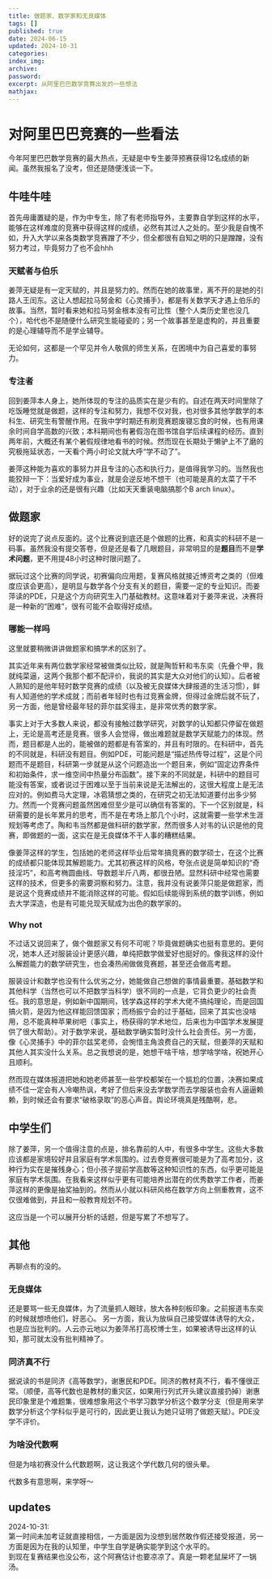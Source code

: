 ```yaml
---
title: 做题家、数学家和无良媒体
tags: []
published: true
date: 2024-06-15
updated: 2024-10-31
categories:
index_img:
archive:
password:
excerpt: 从阿里巴巴数学竞赛出发的一些想法
mathjax:
---
```

# 对阿里巴巴竞赛的一些看法
今年阿里巴巴数学竞赛的最大热点，无疑是中专生姜萍预赛获得12名成绩的新闻。虽然我报名了没考，但还是随便浅谈一下。

## 牛哇牛哇
首先毋庸置疑的是，作为中专生，除了有老师指导外，主要靠自学到这样的水平，能够在这样难度的竞赛中获得这样的成绩，必然有其过人之处的。至少我是自愧不如，升入大学以来各类数学竞赛蹭了不少，但全都很有自知之明的只是蹭蹭，没有努力考过，毕竟努力了也不会hhh
### 天赋者与伯乐
姜萍无疑是有一定天赋的，并且是努力的。然而在她的故事里，离不开的是她的引路人王闰东。这让人想起拉马努金和《心灵捕手》，都是有关数学天才遇上伯乐的故事。当然，暂时看来她和拉马努金根本没有可比性（整个人类历史里也没几个），哈代也不是随便什么研究生能碰瓷的；另一个故事甚至是虚构的，并且重要的是心理辅导而不是学业辅导。

无论如何，这都是一个罕见并令人敬佩的师生关系，在困境中为自己喜爱的事努力。
### 专注者
回到姜萍本人身上，她所体现的专注的品质实在是少有的。自述在两天时间里除了吃饭睡觉就是做题，这样的专注和努力，我想不仅对我，也对很多其他学数学的本科生、研究生有警醒作用。在我中学时期还有刷竞赛题废寝忘食的时候，也有用课余时间自学高数的兴致；本科期间也有暑假泡在图书馆自学后续课程的经历。直到两年前，大概还有某个暑假规律地看书的时候。然而现在长期处于懒驴上不了磨的究极拖延状态，一天看个两小时论文就大呼“学不动了”。

姜萍这种能为喜欢的事努力并且专注的心态和执行力，是值得我学习的。当然我也能狡辩一下：当爱好成为事业，就是会逆反地不想干（也可能是真的太菜了干不动），对于业余的还是很有兴趣（比如天天重装电脑搞那个B arch linux）。

## 做题家
好的说完了说点反面的。这个比赛说到底还是个做题的比赛，和真实的科研不是一码事。虽然我没有提交答卷，但是还是看了几眼题目，非常明显的是**题目**而不是**学术问题**，更不用提48小时这种时限问题了。

据玩过这个比赛的同学说，初赛偏向应用题，复赛风格就接近博资考之类的（但难度应该会更高），是明显与数学各个分支有关的题目，需要一定的专业知识。而姜萍读的PDE，只是这个方向研究生入门基础教材。这意味着对于姜萍来说，决赛将是一种新的“困难”，很有可能不会取得好成绩。
### 哪能一样吗
这里就要稍微讲讲做题家和搞学术的区别了。

其实近年来有两位数学家经常被做类似比较，就是陶哲轩和韦东奕（先叠个甲，我就纯菜逼，这两个我那个都不配评价，我说的其实是大众对他们的认知）。后者被人熟知的是他年轻时数学竞赛的成绩（以及被无良媒体大肆报道的生活习惯），鲜有人知道他的学术成就；而前者年轻时也有过竞赛金牌，但得过金牌后就不玩了，另一方面，他是曾经最年轻的菲尔兹奖得主，是非常优秀的数学家。

事实上对于大多数人来说，都没有接触过数学研究，对数学的认知都只停留在做题上，无论是高考还是竞赛。很多人会觉得，做出难题就是数学天赋能力的体现。然而，题目都是人出的，能被做的题都是有答案的，并且有时限的。在科研中，首先的不同就是，科研没有题目。例如PDE，可能问题是“描述热传导过程”，这是个问题而不是题目，科研第一步就是从这个问题造出一个题目来，例如“固定边界条件和初始条件，求一维空间中热量分布函数”。接下来的不同就是，科研中的题目可能没有答案，或者说过于困难以至于当前来说是无法解出的，这很大程度上是无法应对的。例如费马大定理，冰雹猜想之类的，在研究之初无法知道要付出多少努力。然而一个竞赛问题虽然困难但至少是可以确信有答案的。下一个区别就是，科研需要的是长年累月的思考，而不是在考场上那几个小时，这就需要一些学术生涯规划等考虑了。陶和韦当然都是做科研的数学家，然而很多人对韦的认识是他的竞赛，即做题的一面，这实在是无良媒体不干人事的糟糕结果。

像姜萍这样的学生，包括她的老师这样毕业后常年搞竞赛的数学硕士，在这个比赛的成绩都只能体现其解题能力。尤其初赛这样的风格，夸张点说是简单知识的“奇技淫巧”，和高考椭圆曲线、导数题半斤八两，都很丑陋。显然科研中经常也需要这样的技术，但更多的需要洞察和努力。注意，我并没有说姜萍只能是做题家，而是说这个竞赛成绩并不能消除这样的可能。假如后续能得到系统的数学训练，例如去大学深造，也是有可能兑现天赋成为出色的数学家的。
### Why not
不过话又说回来了，做个做题家又有何不可呢？毕竟做题确实也挺有意思的。更何况，她本人还对服装设计更感兴趣，单纯把数学做爱好也挺好的。像我这样的没什么解题能力的数学研究生，也会凑热闹做做竞赛题，甚至还会做高考题。

服装设计和数学也没有什么优劣之分，她能做自己想做的事情最重要。基础数学和其他科学（当然也可以不把数学当科学）很不同的一点是，它背负更少的社会责任。我的意思是，例如新中国期间，钱学森这样的学术大佬不搞纯理论，而是回国搞火箭，是因为他这样能回馈国家；而杨振宁会的过于基础，回来了其实也没啥用，总不能真种苹果树吧（事实上，杨获得的学术地位，后来也为中国学术发展提供了很大帮助）。对于数学来说，基础数学确实暂时没什么社会责任。另一方面，像《心灵捕手》中的菲尔兹奖老师，会惋惜主角浪费自己的天赋，但姜萍的天赋和其他人其实没什么关系。总之我想说的是，她想干啥干啥，想学啥学啥，祝她开心且顺利。

然而现在媒体报道把她和她老师甚至一些学校都架在一个尴尬的位置，决赛如果成绩不佳一定会有人冷嘲热讽，考好了但后来没去学数学而去学服装也会有人逼逼赖赖，到时候还会有要求“破格录取”的恶心声音。舆论环境真是残酷啊，悲。
## 中学生们
除了姜萍，另一个值得注意的点是，排名靠前的人中，有很多中学生。这些大多数应该都是家境较好并且家庭有学术氛围的。过去卷竞赛很可能是为了高考加分，这种行为实在是摧残身心；但小孩子提前学高数等这种知识性的东西，似乎更可能是家庭有学术氛围。在我看来这样似乎更有可能培养出潜在的优秀数学工作者，而姜萍这样的更像是抽奖抽到的。然而从小就以科研风格在数学方向上侧重教育，这不仅很难做到，并且和一般教育规划不符。

这应当是一个可以展开分析的话题，但是写累了不想写了。
## 其他
再聊点有的没的。
### 无良媒体
还是要骂一些无良媒体，为了流量抓人眼球，放大各种刻板印象。之前报道韦东奕的时候就想喷他们，好恶心。
另一方面，我认为放纵自己接受媒体诱导的大众，也是应当批判的。人云亦云地以为姜萍吊打高校博士生，如果被诱导出这样的认知，那可就太没有批判精神了。
### 同济真不行
据说读的书是同济《高等数学》，谢惠民和PDE。同济的教材真不行，看不懂很正常。（顺便，高等代数也是教材的重灾区，如果用行列式开头建议直接扔掉）谢惠民印象里是个难题集，很难想象用这个书学习数学分析这个数学分支（但是用来学数学分析这个学科似乎是可行的，因此更让我认为她只证明了做题天赋）。PDE没学不评价。
### 为啥没代数啊
但是为啥初赛没什么代数题啊，这让我这个学代数几何的很头晕。

代数多有意思啊，来学呀～

## updates
2024-10-31:  
第一时间未加考证就直接相信，一方面是因为没想到居然敢作假还接受报道，另一方面是因为在我的认知里，中学生自学是确实能学到这个水平的。  
到现在复赛结果也没公布，这个阿赛估计也要凉凉了。真是一颗老鼠屎坏了一锅汤。
